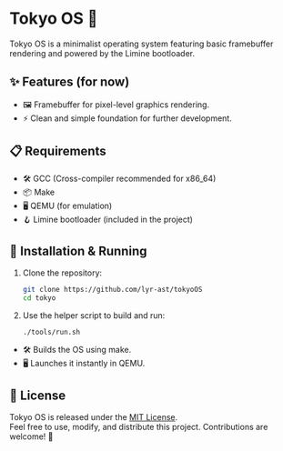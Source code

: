 # Tokyo OS 🚀

Tokyo OS is a minimalist operating system featuring basic framebuffer rendering and powered by the Limine bootloader.

## ✨ Features (for now)

- 🖼️ Framebuffer for pixel-level graphics rendering.
- ⚡ Clean and simple foundation for further development.

## 📋 Requirements

- 🛠️ GCC (Cross-compiler recommended for x86_64)  
- 📦 Make  
- 🖥️ QEMU (for emulation)  
- 🪝 Limine bootloader (included in the project)  

## 🚀 Installation & Running

1. Clone the repository:  
   ```bash
   git clone https://github.com/lyr-ast/tokyoOS
   cd tokyo
   ```
2. Use the helper script to build and run:
   ```
   ./tools/run.sh
   ```
   
  - 🛠️ Builds the OS using make.
  - 🖥️ Launches it instantly in QEMU.

## 📄 License

Tokyo OS is released under the [MIT License](LICENSE).  
Feel free to use, modify, and distribute this project. Contributions are welcome! 🚀
